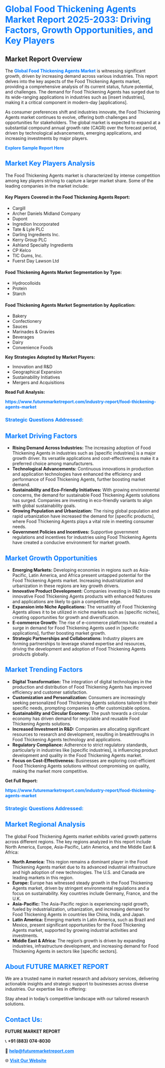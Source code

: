 <h1 style="color: #007BFF;">Global Food Thickening Agents Market Report 2025-2033: Driving Factors, Growth Opportunities, and Key Players</h1>

<section id="overview">
<h2>Market Report Overview</h2>
<p>The <a href="https://www.futuremarketreport.com/industry-report/food-thickening-agents-market" style="color: #007BFF; text-decoration: none;"><strong>Global Food Thickening Agents Market</strong></a> is witnessing significant growth, driven by increasing demand across various industries. This report delves into the key aspects of the Food Thickening Agents market, providing a comprehensive analysis of its current status, future potential, and challenges. The demand for Food Thickening Agents has surged due to its wide-ranging applications in industries such as [insert industries], making it a critical component in modern-day [applications].</p>
<p>As consumer preferences shift and industries innovate, the Food Thickening Agents market continues to evolve, offering both challenges and opportunities for stakeholders. The global market is expected to expand at a substantial compound annual growth rate (CAGR) over the forecast period, driven by technological advancements, emerging applications, and increasing investments by major players.</p>
</section>

<section id="overview">
<p><a href="https://www.futuremarketreport.com/request-sample/reportId=57598" style="color: #007BFF; text-decoration: none;"><strong>Explore Sample Report Here</strong></a></p>
</section>

<section id="key-players">
<h2 style="color: #007BFF;">Market Key Players Analysis</h2>
<p>The Food Thickening Agents market is characterized by intense competition among key players striving to capture a larger market share. Some of the leading companies in the market include:</p>
<h4>Key Players Covered in the Food Thickening Agents Report:</h4>
<ul><li>Cargill</li><li>Archer Daniels Midland Company</li><li>Dupont</li><li>Ingredion Incorporated</li><li>Tate &amp; Lyle PLC</li><li>Darling Ingredients Inc.</li><li>Kerry Group PLC</li><li>Ashland Specialty Ingredients</li><li>CP Kelco</li><li>TIC Gums, Inc.</li><li>Fuerst Day Lawson Ltd</li></ul>
<h4>Food Thickening Agents Market Segmentation by Type:</h4>
<ul><li>Hydrocolloids</li><li>Protein</li><li>Starch</li></ul>

<h4>Food Thickening Agents Market Segmentation by Application:</h4>
<ul><li>Bakery</li><li>Confectionery</li><li>Sauces</li><li>Marinades &amp; Gravies</li><li>Beverages</li><li>Dairy</li><li>Convenience Foods</li></ul>
<p><strong>Key Strategies Adopted by Market Players:</strong></p>
<ul>
<li>Innovation and R&D</li>
<li>Geographical Expansion</li>
<li>Sustainability Initiatives</li>
<li>Mergers and Acquisitions</li>
</ul>
</section>

<section>
<p><strong>Read Full Analysis: </strong></p><a href="https://www.futuremarketreport.com/industry-report/food-thickening-agents-market" style="color: #007BFF; text-decoration: none;"><strong>https://www.futuremarketreport.com/industry-report/food-thickening-agents-market</strong></a>
<h3 style="color: #007BFF;">Strategic Questions Addressed:</h3>
</section>

<section id="driving-factors">
<h2 style="color: #007BFF;">Market Driving Factors</h2>
<ul>
<li><strong>Rising Demand Across Industries:</strong> The increasing adoption of Food Thickening Agents in industries such as [specific industries] is a major growth driver. Its versatile applications and cost-effectiveness make it a preferred choice among manufacturers.</li>
<li><strong>Technological Advancements:</strong> Continuous innovations in production and application technologies have enhanced the efficiency and performance of Food Thickening Agents, further boosting market demand.</li>
<li><strong>Sustainability and Eco-Friendly Initiatives:</strong> With growing environmental concerns, the demand for sustainable Food Thickening Agents solutions has surged. Companies are investing in eco-friendly variants to align with global sustainability goals.</li>
<li><strong>Growing Population and Urbanization:</strong> The rising global population and rapid urbanization have increased the demand for [specific products], where Food Thickening Agents plays a vital role in meeting consumer needs.</li>
<li><strong>Government Policies and Incentives:</strong> Supportive government regulations and incentives for industries using Food Thickening Agents have created a conducive environment for market growth.</li>
</ul>
</section>

<section id="growth-opportunities">
<h2 style="color: #007BFF;">Market Growth Opportunities</h2>
<ul>
<li><strong>Emerging Markets:</strong> Developing economies in regions such as Asia-Pacific, Latin America, and Africa present untapped potential for the Food Thickening Agents market. Increasing industrialization and urbanization in these regions are key growth drivers.</li>
<li><strong>Innovative Product Development:</strong> Companies investing in R&D to create innovative Food Thickening Agents products with enhanced features and applications are likely to gain a competitive edge.</li>
<li><strong>Expansion into Niche Applications:</strong> The versatility of Food Thickening Agents allows it to be utilized in niche markets such as [specific niches], creating opportunities for growth and diversification.</li>
<li><strong>E-commerce Growth:</strong> The rise of e-commerce platforms has created a surge in demand for Food Thickening Agents used in [specific applications], further boosting market growth.</li>
<li><strong>Strategic Partnerships and Collaborations:</strong> Industry players are forming partnerships to leverage shared expertise and resources, driving the development and adoption of Food Thickening Agents products globally.</li>
</ul>
</section>

<section id="trending-factors">
<h2 style="color: #007BFF;">Market Trending Factors</h2>
<ul>
<li><strong>Digital Transformation:</strong> The integration of digital technologies in the production and distribution of Food Thickening Agents has improved efficiency and customer satisfaction.</li>
<li><strong>Customization and Personalization:</strong> Consumers are increasingly seeking personalized Food Thickening Agents solutions tailored to their specific needs, prompting companies to offer customizable options.</li>
<li><strong>Sustainability and Circular Economy:</strong> The push towards a circular economy has driven demand for recyclable and reusable Food Thickening Agents solutions.</li>
<li><strong>Increased Investment in R&D:</strong> Companies are allocating significant resources to research and development, resulting in breakthroughs in Food Thickening Agents technology and applications.</li>
<li><strong>Regulatory Compliance:</strong> Adherence to strict regulatory standards, particularly in industries like [specific industries], is influencing product development and quality in the Food Thickening Agents market.</li>
<li><strong>Focus on Cost-Effectiveness:</strong> Businesses are exploring cost-efficient Food Thickening Agents solutions without compromising on quality, making the market more competitive.</li>
</ul>
</section>

<section>
<p><strong>Get Full Report: </strong></p><a href="https://www.futuremarketreport.com/industry-report/food-thickening-agents-market" style="color: #007BFF; text-decoration: none;"><strong>https://www.futuremarketreport.com/industry-report/food-thickening-agents-market</strong></a>
<h3 style="color: #007BFF;">Strategic Questions Addressed:</h3>
</section>


<section id="regional-analysis">
<h2 style="color: #007BFF;">Market Regional Analysis</h2>
<p>The global Food Thickening Agents market exhibits varied growth patterns across different regions. The key regions analyzed in this report include North America, Europe, Asia-Pacific, Latin America, and the Middle East & Africa:</p>
<ul>
<li><strong>North America:</strong> This region remains a dominant player in the Food Thickening Agents market due to its advanced industrial infrastructure and high adoption of new technologies. The U.S. and Canada are leading markets in this region.</li>
<li><strong>Europe:</strong> Europe has witnessed steady growth in the Food Thickening Agents market, driven by stringent environmental regulations and a focus on sustainability. Key countries include Germany, France, and the U.K.</li>
<li><strong>Asia-Pacific:</strong> The Asia-Pacific region is experiencing rapid growth, fueled by industrialization, urbanization, and increasing demand for Food Thickening Agents in countries like China, India, and Japan.</li>
<li><strong>Latin America:</strong> Emerging markets in Latin America, such as Brazil and Mexico, present significant opportunities for the Food Thickening Agents market, supported by growing industrial activities and investments.</li>
<li><strong>Middle East & Africa:</strong> The region’s growth is driven by expanding industries, infrastructure development, and increasing demand for Food Thickening Agents in sectors like [specific sectors].</li>
</ul>
</section>

<footer>
<h2 style="color: #007BFF;">About FUTURE MARKET REPORT</h2>
<p>We are a trusted name in market research and advisory services, delivering actionable insights and strategic support to businesses across diverse industries. Our expertise lies in offering:</p>

<p>Stay ahead in today’s competitive landscape with our tailored research solutions.</p>

<h2 style="color: #007BFF;">Contact Us:</h2>
<p><strong>FUTURE MARKET REPORT</strong></p>
<p>📞 <strong>+91 (883) 074-8030</strong></p>
<p>📧 <strong><a href="mailto:help@futuremarketreport.com" style="color: #007BFF;">help@futuremarketreport.com</a></strong></p>
<p>🌐 <strong><a href="https://www.futuremarketreport.com/" style="color: #007BFF;">Visit Our Website</a></strong></p>
</footer>